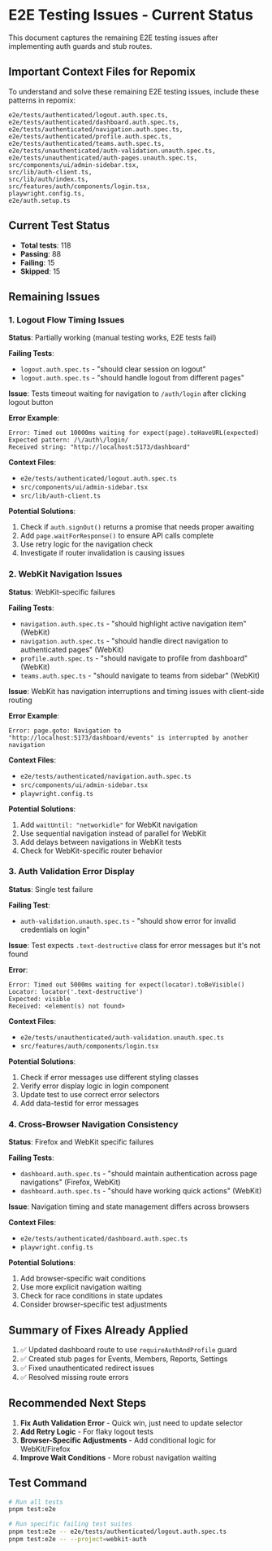 # E2E Testing Issues - Current Status

This document captures the remaining E2E testing issues after implementing auth guards and stub routes.

## Important Context Files for Repomix

To understand and solve these remaining E2E testing issues, include these patterns in repomix:

```
e2e/tests/authenticated/logout.auth.spec.ts,
e2e/tests/authenticated/dashboard.auth.spec.ts,
e2e/tests/authenticated/navigation.auth.spec.ts,
e2e/tests/authenticated/profile.auth.spec.ts,
e2e/tests/authenticated/teams.auth.spec.ts,
e2e/tests/unauthenticated/auth-validation.unauth.spec.ts,
e2e/tests/unauthenticated/auth-pages.unauth.spec.ts,
src/components/ui/admin-sidebar.tsx,
src/lib/auth-client.ts,
src/lib/auth/index.ts,
src/features/auth/components/login.tsx,
playwright.config.ts,
e2e/auth.setup.ts
```

## Current Test Status

- **Total tests**: 118
- **Passing**: 88
- **Failing**: 15
- **Skipped**: 15

## Remaining Issues

### 1. Logout Flow Timing Issues

**Status**: Partially working (manual testing works, E2E tests fail)

**Failing Tests**:

- `logout.auth.spec.ts` - "should clear session on logout"
- `logout.auth.spec.ts` - "should handle logout from different pages"

**Issue**: Tests timeout waiting for navigation to `/auth/login` after clicking logout button

**Error Example**:

```
Error: Timed out 10000ms waiting for expect(page).toHaveURL(expected)
Expected pattern: /\/auth\/login/
Received string: "http://localhost:5173/dashboard"
```

**Context Files**:

- `e2e/tests/authenticated/logout.auth.spec.ts`
- `src/components/ui/admin-sidebar.tsx`
- `src/lib/auth-client.ts`

**Potential Solutions**:

1. Check if `auth.signOut()` returns a promise that needs proper awaiting
2. Add `page.waitForResponse()` to ensure API calls complete
3. Use retry logic for the navigation check
4. Investigate if router invalidation is causing issues

### 2. WebKit Navigation Issues

**Status**: WebKit-specific failures

**Failing Tests**:

- `navigation.auth.spec.ts` - "should highlight active navigation item" (WebKit)
- `navigation.auth.spec.ts` - "should handle direct navigation to authenticated pages" (WebKit)
- `profile.auth.spec.ts` - "should navigate to profile from dashboard" (WebKit)
- `teams.auth.spec.ts` - "should navigate to teams from sidebar" (WebKit)

**Issue**: WebKit has navigation interruptions and timing issues with client-side routing

**Error Example**:

```
Error: page.goto: Navigation to "http://localhost:5173/dashboard/events" is interrupted by another navigation
```

**Context Files**:

- `e2e/tests/authenticated/navigation.auth.spec.ts`
- `src/components/ui/admin-sidebar.tsx`
- `playwright.config.ts`

**Potential Solutions**:

1. Add `waitUntil: "networkidle"` for WebKit navigation
2. Use sequential navigation instead of parallel for WebKit
3. Add delays between navigations in WebKit tests
4. Check for WebKit-specific router behavior

### 3. Auth Validation Error Display

**Status**: Single test failure

**Failing Test**:

- `auth-validation.unauth.spec.ts` - "should show error for invalid credentials on login"

**Issue**: Test expects `.text-destructive` class for error messages but it's not found

**Error**:

```
Error: Timed out 5000ms waiting for expect(locator).toBeVisible()
Locator: locator('.text-destructive')
Expected: visible
Received: <element(s) not found>
```

**Context Files**:

- `e2e/tests/unauthenticated/auth-validation.unauth.spec.ts`
- `src/features/auth/components/login.tsx`

**Potential Solutions**:

1. Check if error messages use different styling classes
2. Verify error display logic in login component
3. Update test to use correct error selectors
4. Add data-testid for error messages

### 4. Cross-Browser Navigation Consistency

**Status**: Firefox and WebKit specific failures

**Failing Tests**:

- `dashboard.auth.spec.ts` - "should maintain authentication across page navigations" (Firefox, WebKit)
- `dashboard.auth.spec.ts` - "should have working quick actions" (WebKit)

**Issue**: Navigation timing and state management differs across browsers

**Context Files**:

- `e2e/tests/authenticated/dashboard.auth.spec.ts`
- `playwright.config.ts`

**Potential Solutions**:

1. Add browser-specific wait conditions
2. Use more explicit navigation waiting
3. Check for race conditions in state updates
4. Consider browser-specific test adjustments

## Summary of Fixes Already Applied

1. ✅ Updated dashboard route to use `requireAuthAndProfile` guard
2. ✅ Created stub pages for Events, Members, Reports, Settings
3. ✅ Fixed unauthenticated redirect issues
4. ✅ Resolved missing route errors

## Recommended Next Steps

1. **Fix Auth Validation Error** - Quick win, just need to update selector
2. **Add Retry Logic** - For flaky logout tests
3. **Browser-Specific Adjustments** - Add conditional logic for WebKit/Firefox
4. **Improve Wait Conditions** - More robust navigation waiting

## Test Command

```bash
# Run all tests
pnpm test:e2e

# Run specific failing test suites
pnpm test:e2e -- e2e/tests/authenticated/logout.auth.spec.ts
pnpm test:e2e -- --project=webkit-auth
```
